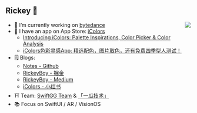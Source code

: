 ## Rickey 👋

<img align="right" src="https://github-readme-stats.vercel.app/api?username=RickeyBoy&hide=contribs&count_private=true&show_icons=true)](https://github.com/anuraghazra/github-readme-stats" />

- 🔭 I’m currently working on [bytedance](https://www.bytedance.com)
- 🌱 I have an app on App Store:  [iColors](https://apps.apple.com/app/id6448422065)
  - [Introducing iColors: Palette Inspirations, Color Picker & Color Analysis](https://medium.com/@rickeyboy0318/introducing-icolors-palette-inspirations-color-picker-color-analysis-ffbfdebf6701)
  - [iColors色彩灵感App: 精选配色，图片取色，还有免费四季型人测试！](https://www.douban.com/group/topic/302111433/?_i=3158586XQrpveR)
- 🗒 Blogs:
  - [Notes - Github](https://github.com/RickeyBoy/Rickey-iOS-Notes)
  - [RickeyBoy - 掘金](https://juejin.cn/user/2928754706626136)
  - [RickeyBoy - Medium](https://medium.com/@rickeyboy0318)
  - [iColors - 小红书](https://www.xiaohongshu.com/user/profile/5ba1fd6fb1060900019cb284) 
- ⛩️ Team: [SwiftGG Team](https://github.com/SwiftGGTeam) & [「一瓜技术」](https://www.desgard.com/qrcode)
- 📚 Focus on SwiftUI / AR / VisionOS
